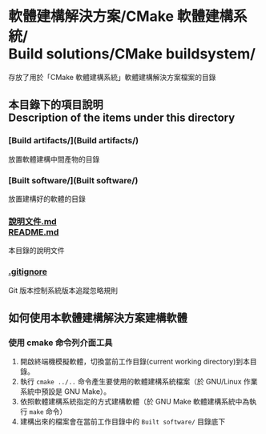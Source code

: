 # 軟體建構解決方案/CMake 軟體建構系統/<br>Build solutions/CMake buildsystem/
存放了用於「CMake 軟體建構系統」軟體建構解決方案檔案的目錄

## 本目錄下的項目說明<br>Description of the items under this directory
### [Build artifacts/](Build artifacts/)
放置軟體建構中間產物的目錄

### [Built software/](Built software/)
放置建構好的軟體的目錄

### [說明文件.md<br>README.md](README.md)
本目錄的說明文件

### [.gitignore](.gitignore)
Git 版本控制系統版本追蹤忽略規則

## 如何使用本軟體建構解決方案建構軟體
### 使用 cmake 命令列介面工具
1. 開啟終端機模擬軟體，切換當前工作目錄(current working directory)到本目錄。
2. 執行 `cmake ../..` 命令產生要使用的軟體建構系統檔案（於 GNU/Linux 作業系統中預設是 GNU Make）。
3. 依照軟體建構系統指定的方式建構軟體（於 GNU Make 軟體建構系統中為執行 `make` 命令）
4. 建構出來的檔案會在當前工作目錄中的 `Built software/` 目錄底下
